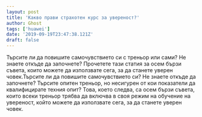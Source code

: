 ```yaml
---
layout: post
title: 'Какво прави страхотен курс за увереност?'
author: Ghost
tags: ['huawei']
date: '2019-09-19T23:47:38.121Z'
draft: false
---
```


Търсите ли да повишите самочувствието си с треньор или сами? Не знаете откъде да започнете? Прочетете тази статия за осем бързи съвета, които можете да използвате сега, за да станете уверен човек.Търсите ли да повишите самочувствието си? Не знаете откъде да започнете? Търсите опитен треньор, но несигурен от кои показатели да квалифицирате техния опит? Това, което следва, са осем бързи съвета, които всеки треньор трябва да включва в своя режим на обучение на увереност, който можете да използвате сега, за да станете уверен човек.
